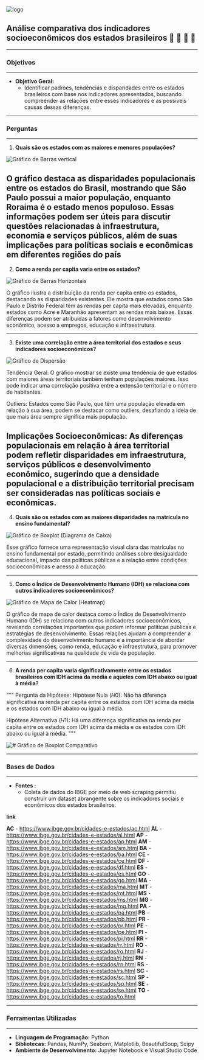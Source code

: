 ![logo](graficos/analise.jpeg)

## Análise comparativa dos indicadores socioeconômicos dos estados brasileiros  🚀 🚀 🚀 🚀

---

### Objetivos

---

* **Objetivo Geral:**
  * Identificar padrões, tendências e disparidades entre os estados brasileiros com base nos indicadores apresentados, buscando compreender as relações entre esses indicadores e as possíveis causas dessas diferenças.

---

### Perguntas

---

1. **Quais são os estados com as maiores e menores populações?**

![Gráfico de Barras vertical](graficos/img1.png)

O gráfico destaca as disparidades populacionais entre os estados do Brasil, mostrando que São Paulo possui a maior população, enquanto Roraima é o estado menos populoso. Essas informações podem ser úteis para discutir questões relacionadas à infraestrutura, economia e serviços públicos, além de suas implicações para políticas sociais e econômicas em diferentes regiões do país
---

2. **Como a renda per capita varia entre os estados?**

![Gráfico de Barras Horizontais](graficos/img2.png)

O gráfico ilustra a distribuição da renda per capita entre os estados, destacando as disparidades existentes. Ele mostra que estados como São Paulo e Distrito Federal têm as rendas per capita mais elevadas, enquanto estados como Acre e Maranhão apresentam as rendas mais baixas. Essas diferenças podem ser atribuídas a fatores como desenvolvimento econômico, acesso a empregos, educação e infraestrutura.

---

3. **Existe uma correlação entre a área territorial dos estados e seus indicadores socioeconômicos?**

![Gráfico de Dispersão](graficos/img3.png)

Tendência Geral: O gráfico mostrar se existe uma tendência de que estados com maiores áreas territoriais também tenham populações maiores. Isso pode indicar uma correlação positiva entre a extensão territorial e o número de habitantes.

Outliers: Estados como São Paulo, que têm uma população elevada em relação à sua área, podem se destacar como outliers, desafiando a ideia de que mais área sempre significa mais população.

Implicações Socioeconômicas: As diferenças populacionais em relação à área territorial podem refletir disparidades em infraestrutura, serviços públicos e desenvolvimento econômico, sugerindo que a densidade populacional e a distribuição territorial precisam ser consideradas nas políticas sociais e econômicas.
---

4. **Quais são os estados com as maiores disparidades na matrícula no ensino fundamental?**

![Gráfico de Boxplot (Diagrama de Caixa)](graficos/img4.png)

Esse gráfico fornece uma representação visual clara das matrículas no ensino fundamental por estado, permitindo análises sobre desigualdade educacional, impacto das políticas públicas e a relação entre condições socioeconômicas e acesso à educação.

---

5. **Como o Índice de Desenvolvimento Humano (IDH) se relaciona com outros indicadores socioeconômicos?**

![Gráfico de Mapa de Calor (Heatmap)](graficos/img5.png)

O gráfico de mapa de calor destaca como o Índice de Desenvolvimento Humano (IDH) se relaciona com outros indicadores socioeconômicos, revelando correlações importantes que podem informar políticas públicas e estratégias de desenvolvimento. Essas relações ajudam a compreender a complexidade do desenvolvimento humano e a importância de abordar diversas dimensões, como renda, educação e infraestrutura, para promover melhorias significativas na qualidade de vida da população.

---

6. **A renda per capita varia significativamente entre os estados brasileiros com IDH acima da média e aqueles com IDH abaixo ou igual à média?**

"""
Pergunta da Hipótese:
Hipótese Nula (𝐻0): Não há diferença significativa na renda per capita entre os estados com IDH acima da média e os estados com IDH abaixo ou igual à média.

Hipótese Alternativa (𝐻1): Há uma diferença significativa na renda per capita entre os estados com IDH acima da média e os estados com IDH abaixo ou igual à média.
"""

![# Gráfico de Boxplot Comparativo](graficos/img6.png)


---

### Bases de Dados

---

* **Fontes :**
  * Coleta de dados do IBGE por meio de web scraping permitiu construir um dataset abrangente sobre os indicadores sociais e econômicos dos estados brasileiros.

**link**

**AC** - <https://www.ibge.gov.br/cidades-e-estados/ac.html>
**AL** - <https://www.ibge.gov.br/cidades-e-estados/al.html>
**AP** - <https://www.ibge.gov.br/cidades-e-estados/ap.html>
**AM** - <https://www.ibge.gov.br/cidades-e-estados/am.html>
**BA** - <https://www.ibge.gov.br/cidades-e-estados/ba.html>
**CE** - <https://www.ibge.gov.br/cidades-e-estados/ce.html>
**DF** - <https://www.ibge.gov.br/cidades-e-estados/df.html>
**ES** - <https://www.ibge.gov.br/cidades-e-estados/es.html>
**GO** - <https://www.ibge.gov.br/cidades-e-estados/go.html>
**MA** - <https://www.ibge.gov.br/cidades-e-estados/ma.html>
**MT** - <https://www.ibge.gov.br/cidades-e-estados/mt.html>
**MS** - <https://www.ibge.gov.br/cidades-e-estados/ms.html>
**MG** - <https://www.ibge.gov.br/cidades-e-estados/mg.html>
**PA** - <https://www.ibge.gov.br/cidades-e-estados/pa.html>
**PB** - <https://www.ibge.gov.br/cidades-e-estados/pb.html>
**PR** - <https://www.ibge.gov.br/cidades-e-estados/pr.html>
**PE** - <https://www.ibge.gov.br/cidades-e-estados/pe.html>
**PI** - <https://www.ibge.gov.br/cidades-e-estados/pi.html>
**RR** - <https://www.ibge.gov.br/cidades-e-estados/rr.html>
**RO** - <https://www.ibge.gov.br/cidades-e-estados/ro.html>
**RJ** - <https://www.ibge.gov.br/cidades-e-estados/rj.html>
**RN** - <https://www.ibge.gov.br/cidades-e-estados/rn.html>
**RS** - <https://www.ibge.gov.br/cidades-e-estados/rs.html>
**SC** - <https://www.ibge.gov.br/cidades-e-estados/sc.html>
**SP** - <https://www.ibge.gov.br/cidades-e-estados/sp.html>
**SE** - <https://www.ibge.gov.br/cidades-e-estados/se.html>
**TO** - <https://www.ibge.gov.br/cidades-e-estados/to.html>

---

### Ferramentas Utilizadas

---

* **Linguagem de Programação:** Python
* **Bibliotecas:** Pandas, NumPy, Seaborn, Matplotlib, BeautifulSoup, Scipy
* **Ambiente de Desenvolvimento:** Jupyter Notebook e Visual Studio Code